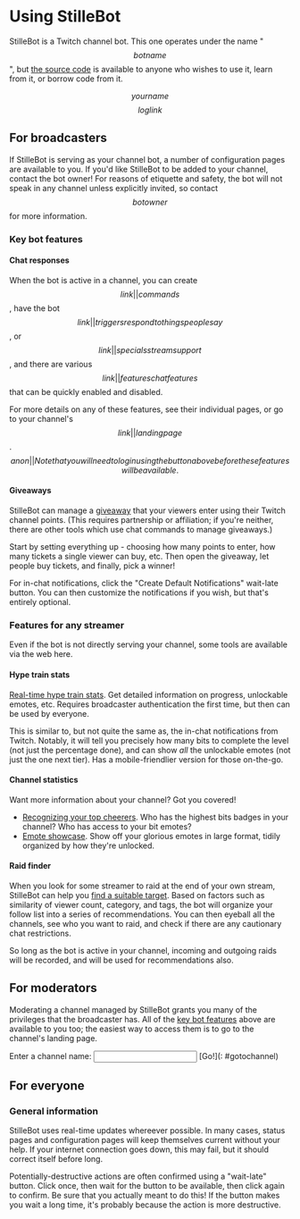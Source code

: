 # Using StilleBot

StilleBot is a Twitch channel bot. This one operates under the name "$$botname$$",
but [the source code](https://github.com/rosuav/stillebot) is available to anyone
who wishes to use it, learn from it, or borrow code from it.

$$yourname$$ $$loglink$$

## For broadcasters

If StilleBot is serving as your channel bot, a number of configuration pages are
available to you. If you'd like StilleBot to be added to your channel, contact
the bot owner! For reasons of etiquette and safety, the bot will not speak in any
channel unless explicitly invited, so contact $$botowner$$ for more information.

### Key bot features

#### Chat responses

When the bot is active in a channel, you can create $$link||commands$$, have the bot
$$link||triggers respond to things people say$$, or $$link||specials stream support$$,
and there are various $$link||features chat features$$ that can be quickly enabled
and disabled.

For more details on any of these features, see their individual pages, or go to your
channel's $$link|| landing page$$. $$anon||Note that you will need to log in using the
button above before these features will be available.$$

#### Giveaways

StilleBot can manage a [giveaway](/giveaway) that your viewers enter using their Twitch
channel points. (This requires partnership or affiliation; if you're neither, there are
other tools which use chat commands to manage giveaways.)

Start by setting everything up - choosing how many points to enter, how many tickets a
single viewer can buy, etc. Then open the giveaway, let people buy tickets, and finally,
pick a winner!

For in-chat notifications, click the "Create Default Notifications" wait-late button.
You can then customize the notifications if you wish, but that's entirely optional.

### Features for any streamer

Even if the bot is not directly serving your channel, some tools are available via
the web here.

#### Hype train stats

[Real-time hype train stats](/hypetrain?for=$$chan$$). Get detailed information
on progress, unlockable emotes, etc. Requires broadcaster authentication the first
time, but then can be used by everyone.

This is similar to, but not quite the same as, the in-chat notifications from Twitch.
Notably, it will tell you precisely how many bits to complete the level (not just the
percentage done), and can show *all* the unlockable emotes (not just the one next
tier). Has a mobile-friendlier version for those on-the-go.

#### Channel statistics

Want more information about your channel? Got you covered!

* [Recognizing your top cheerers](/bitsbadges). Who has the highest bits badges in
  your channel? Who has access to your bit emotes?
* [Emote showcase](/emotes?broadcaster=$$chan$$). Show off your glorious emotes in
  large format, tidily organized by how they're unlocked.

#### Raid finder

When you look for some streamer to raid at the end of your own stream, StilleBot can
help you [find a suitable target](/raidfinder). Based on factors such as similarity of
viewer count, category, and tags, the bot will organize your follow list into a series
of recommendations. You can then eyeball all the channels, see who you want to raid,
and check if there are any cautionary chat restrictions.

So long as the bot is active in your channel, incoming and outgoing raids will be
recorded, and will be used for recommendations also.

## For moderators

Moderating a channel managed by StilleBot grants you many of the privileges that the
broadcaster has. All of the [key bot features](#key-bot-features) above are available
to you too; the easiest way to access them is to go to the channel's landing page.

Enter a channel name: <input id=for size=20> [Go!](: #gotochannel)

<script>
document.getElementById("gotochannel").onclick = e => window.location.href = "/channels/" + document.getElementById("for").value;
</script>

## For everyone

### General information

StilleBot uses real-time updates whereever possible. In many cases, status pages and
configuration pages will keep themselves current without your help. If your internet
connection goes down, this may fail, but it should correct itself before long.

Potentially-destructive actions are often confirmed using a "wait-late" button. Click
once, then wait for the button to be available, then click again to confirm. Be sure
that you actually meant to do this! If the button makes you wait a long time, it's
probably because the action is more destructive.

